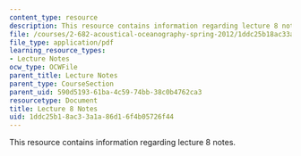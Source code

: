 ```yaml
---
content_type: resource
description: This resource contains information regarding lecture 8 notes.
file: /courses/2-682-acoustical-oceanography-spring-2012/1ddc25b18ac33a1a86d16f4b05726f44_MIT2_682S12_lec08.pdf
file_type: application/pdf
learning_resource_types:
- Lecture Notes
ocw_type: OCWFile
parent_title: Lecture Notes
parent_type: CourseSection
parent_uid: 590d5193-61ba-4c59-74bb-38c0b4762ca3
resourcetype: Document
title: Lecture 8 Notes
uid: 1ddc25b1-8ac3-3a1a-86d1-6f4b05726f44
---
```

This resource contains information regarding lecture 8 notes.

